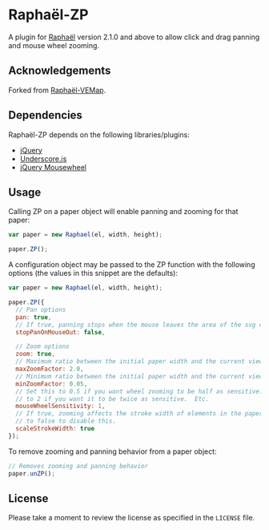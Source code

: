 # Raphaël-ZP

A plugin for [Raphaël](http://raphaeljs.com/) version 2.1.0 and above to allow
click and drag panning and mouse wheel zooming.

## Acknowledgements

Forked from [Raphaël-VEMap](https://github.com/christocracy/raphael-vemap).

## Dependencies

Raphaël-ZP depends on the following libraries/plugins:

* [jQuery](http://jquery.com/)
* [Underscore.js](http://underscorejs.org/)
* [jQuery Mousewheel](https://github.com/brandonaaron/jquery-mousewheel)

## Usage

Calling ZP on a paper object will enable panning and zooming for that paper:

```javascript
var paper = new Raphael(el, width, height);

paper.ZP();
```

A configuration object may be passed to the ZP function with the following
options (the values in this snippet are the defaults):

```javascript
var paper = new Raphael(el, width, height);

paper.ZP({
  // Pan options
  pan: true,
  // If true, panning stops when the mouse leaves the area of the svg canvas
  stopPanOnMouseOut: false,

  // Zoom options
  zoom: true,
  // Maximum ratio between the initial paper width and the current viewbox width
  maxZoomFactor: 2.0,
  // Minimum ratio between the initial paper width and the current viewbox width
  minZoomFactor: 0.05,
  // Set this to 0.5 if you want wheel zooming to be half as sensitive.  Set it
  // to 2 if you want it to be twice as sensitive.  Etc.
  mouseWheelSensitivity: 1,
  // If true, zooming affects the stroke width of elements in the paper.  Set
  // to false to disable this.
  scaleStrokeWidth: true
});
```

To remove zooming and panning behavior from a paper object:

```javascript
// Removes zooming and panning behavior
paper.unZP();
```

## License

Please take a moment to review the license as specified in the `LICENSE` file.
